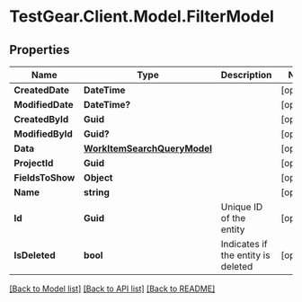 # TestGear.Client.Model.FilterModel

## Properties

Name | Type | Description | Notes
------------ | ------------- | ------------- | -------------
**CreatedDate** | **DateTime** |  | [optional] 
**ModifiedDate** | **DateTime?** |  | [optional] 
**CreatedById** | **Guid** |  | [optional] 
**ModifiedById** | **Guid?** |  | [optional] 
**Data** | [**WorkItemSearchQueryModel**](WorkItemSearchQueryModel.md) |  | [optional] 
**ProjectId** | **Guid** |  | [optional] 
**FieldsToShow** | **Object** |  | [optional] 
**Name** | **string** |  | [optional] 
**Id** | **Guid** | Unique ID of the entity | [optional] 
**IsDeleted** | **bool** | Indicates if the entity is deleted | [optional] 

[[Back to Model list]](../README.md#documentation-for-models) [[Back to API list]](../README.md#documentation-for-api-endpoints) [[Back to README]](../README.md)

